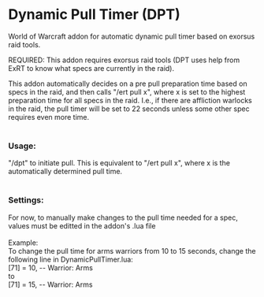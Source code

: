 # Dynamic Pull Timer (DPT)
World of Warcraft addon for automatic dynamic pull timer based on exorsus raid tools.

REQUIRED: This addon requires exorsus raid tools (DPT uses help from ExRT to know what specs are currently in the raid).

This addon automatically decides on a pre pull preparation time based on specs in the raid, and then calls "/ert pull x", where x is set to the highest preparation time for all specs in the raid. I.e., if there are affliction warlocks in the raid, the pull timer will be set to 22 seconds unless some other spec requires even more time. <br>
<br>
### Usage:
"/dpt" to initiate pull. This is equivalent to "/ert pull x", where x is the automatically determined pull time.<br>
<br>
### Settings:
For now, to manually make changes to the pull time needed for a spec, values must be editted in the addon's .lua file <br>
<br>Example: <br>
To change the pull time for arms warriors from 10 to 15 seconds, change the following line in DynamicPullTimer.lua: <br>
            [71] = 10,    -- Warrior: Arms <br>
to <br>
            [71] = 15,    -- Warrior: Arms <br>


<br>
